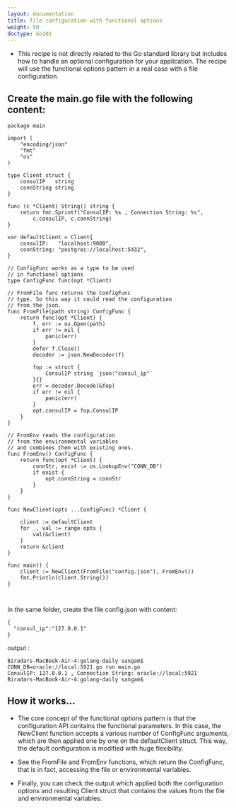 ```yaml
---
layout: documentation
title: file configuration with functional options
weight: 50
doctype: Go101
---
```


- This recipe is not directly related to the Go standard library but includes how to handle an optional configuration for your application. The recipe will use the functional options pattern in a real case with a file configuration.


## Create the main.go file with the following content:

```
package main

import (
	"encoding/json"
	"fmt"
	"os"
)

type Client struct {
	consulIP   string
	connString string
}

func (c *Client) String() string {
	return fmt.Sprintf("ConsulIP: %s , Connection String: %s",
		c.consulIP, c.connString)
}

var defaultClient = Client{
	consulIP:   "localhost:9000",
	connString: "postgres://localhost:5432",
}

// ConfigFunc works as a type to be used
// in functional options
type ConfigFunc func(opt *Client)

// FromFile func returns the ConfigFunc
// type. So this way it could read the configuration
// from the json.
func FromFile(path string) ConfigFunc {
	return func(opt *Client) {
		f, err := os.Open(path)
		if err != nil {
			panic(err)
		}
		defer f.Close()
		decoder := json.NewDecoder(f)

		fop := struct {
			ConsulIP string `json:"consul_ip"`
		}{}
		err = decoder.Decode(&fop)
		if err != nil {
			panic(err)
		}
		opt.consulIP = fop.ConsulIP
	}
}

// FromEnv reads the configuration
// from the environmental variables
// and combines them with existing ones.
func FromEnv() ConfigFunc {
	return func(opt *Client) {
		connStr, exist := os.LookupEnv("CONN_DB")
		if exist {
			opt.connString = connStr
		}
	}
}

func NewClient(opts ...ConfigFunc) *Client {

	client := defaultClient
	for _, val := range opts {
		val(&client)
	}
	return &client
}

func main() {
	client := NewClient(FromFile("config.json"), FromEnv())
	fmt.Println(client.String())
}



```
In the same folder, create the file config.json with content:

```
{
  "consul_ip":"127.0.0.1"
}

```

output :
```
Biradars-MacBook-Air-4:golang-daily sangam$ CONN_DB=oracle://local:5921 go run main.go
ConsulIP: 127.0.0.1 , Connection String: oracle://local:5921
Biradars-MacBook-Air-4:golang-daily sangam$ 

```

## How it works...

- The core concept of the functional options pattern is that the configuration API contains the functional parameters. In this case, the NewClient function accepts a various number of ConfigFunc arguments, which are then applied one by one on the defaultClient struct. This way, the default configuration is modified with huge flexibility. 

- See the FromFile and FromEnv functions, which return the ConfigFunc, that is in fact, accessing the file or environmental variables.

- Finally, you can check the output which applied both the configuration options and resulting Client struct that contains the values from the file and environmental variables.

